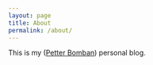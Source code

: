 ```yaml
---
layout: page
title: About
permalink: /about/
---
```


This is my ([Petter Bomban](https://bomban.no)) personal blog.
